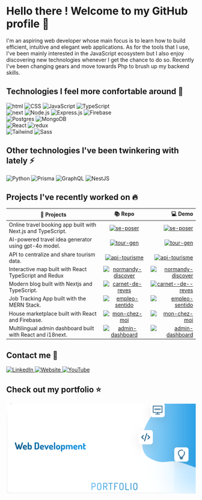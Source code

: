 # Hello there ! Welcome to my GitHub profile :wave:

I'm an aspiring web developer whose main focus is to learn how to build efficient, intuitive and elegant web applications. As for the tools that I use, I've been mainly interested in the JavaScript ecosystem but I also enjoy discovering new technologies whenever I get the chance to do so. Recently I've been changing gears and move towards Php to brush up my backend skills.

## Technologies I feel more confortable around :rocket:
<div><img alt="html" src="https://img.shields.io/badge/-HTML-E34F26.svg?logo=html5&logoColor=white" />
<img alt="CSS" src="https://img.shields.io/badge/CSS-1572B6.svg?logo=css3&logoColor=white">
<img alt="JavaScript" src="https://img.shields.io/badge/-JavaScript-yellow.svg?logo=javascript&logoColor=white">
<img alt="TypeScript" src="https://img.shields.io/badge/-TypeScript-007ACC.svg?logo=typescript&logoColor=white" />
</div>

<div>
 <img alt="next" src="https://img.shields.io/badge/Next-black.svg?logo=next.js&logoColor=white" >
<img alt="Node.js" src="https://img.shields.io/badge/Node.js-43853D.svg?logo=node.js&logoColor=white">
<img alt="Express.js" src="https://img.shields.io/badge/Express.js-404d59.svg?logo=express&logoColor=white">
<img alt="Firebase" src="https://img.shields.io/badge/-Firebase-039BE5.svg?&logo=Firebase&logoColor=white" />
 
</div>

<div>
  <img alt="Postgres" src="https://img.shields.io/badge/postgres-%23316192.svg?logo=postgresql&logoColor=white">
<img alt="MongoDB" src ="https://img.shields.io/badge/MongoDB-4ea94b.svg?logo=mongodb&logoColor=white">
 
</div>

 <div>
<img alt="React" src="https://img.shields.io/badge/-React-45b8d8.svg?logo=react&logoColor=white" />
<img alt="redux" src="https://img.shields.io/badge/-Redux-764ABC.svg?logo=redux&logoColor=white" />
  
 </div>
 
 <div>
 <img alt="Tailwind" src="https://img.shields.io/badge/-Tailwind-38B2AC.svg?logo=tailwindcss&logoColor=white">
<img alt="Sass" src="https://img.shields.io/badge/Sass-CC6699.svg?logo=sass&logoColor=white" />
 
 </div>

## Other technologies I've been twinkering with lately :zap:
<div>
<img alt="Python" src="https://img.shields.io/badge/Python-14354C.svg?logo=python&logoColor=white" />
<img alt="Prisma" src="https://img.shields.io/badge/Prisma-2D3748.svg?logo=prisma&logoColor=white" />
 <img alt="GraphQL" src="https://img.shields.io/badge/-GraphQL-E10098.svg?logo=graphql&logoColor=white" />
<img alt="NestJS" src="https://img.shields.io/badge/NestJS-E0234E.svg?logo=nestjs&logoColor=white" />
</div>


## Projects I've recently worked on :fire:
| 🦜 Projects    | 📚 Repo    | 💻 Demo   |
| ------------- |:-------------:| -----:|
| Online travel booking app built with Next.js and TypeScript. | <a href="https://github.com/LouisLeca22/se-poser"><img alt="se-poser" src="https://img.shields.io/static/v1?label=&message=se--poser&color=000605&logo=github&logoColor=FFFFFF&labelColor=000605"/></a> |  <a href="https://se-poser.vercel.app/"><img alt="se-poser" src="https://img.shields.io/static/v1?label=&message=se--poser&color=343b41&logo=vercel&logoColor=FFFFFF&labelColor=000605"/></a>  |
| AI-powered travel idea generator using gpt-4o model. | <a href="https://github.com/LouisLeca22/tour-gen"><img alt="tour-gen" src="https://img.shields.io/static/v1?label=&message=tour--gen&color=000605&logo=github&logoColor=FFFFFF&labelColor=000605"/></a> |  <a href="https://tour-gen.vercel.app/"><img alt="tour-gen" src="https://img.shields.io/static/v1?label=&message=tour--gen&color=343b41&logo=vercel&logoColor=FFFFFF&labelColor=000605"/></a>  |
| API to centralize and share tourism data. | <a href="https://github.com/LouisLeca22/api-tourisme"><img alt="api-tourisme" src="https://img.shields.io/static/v1?label=&message=api--tourisme&color=000605&logo=github&logoColor=FFFFFF&labelColor=000605"/></a> |  <a href="http://api-tourisme.onrender.com"><img alt="api-tourisme" src="https://img.shields.io/static/v1?label=&message=api--tourisme&color=343b41&logo=render&logoColor=FFFFFF&labelColor=000605"/></a>  |
| Interactive map built with React TypeScript and Redux | <a href="https://github.com/LouisLeca22/normandy-discover"><img alt="normandy-discover" src="https://img.shields.io/static/v1?label=&message=normandy--discover&color=000605&logo=github&logoColor=FFFFFF&labelColor=000605"/></a> |   <a href="https://normandy-discover.web.app/"><img alt="normandy-discover" src="https://img.shields.io/static/v1?label=&message=normandy--discover&color=343b41&logo=firebase&logoColor=FFFFFF&labelColor=000605"/></a>  |
| Modern blog built with Nextjs and TypeScript. | <a href="https://github.com/LouisLeca22/carnet-de-reves"><img alt="carnet-de-reves" src="https://img.shields.io/static/v1?label=&message=carnet--de--reves&color=000605&logo=github&logoColor=FFFFFF&labelColor=000605"/></a> |  <a href="https://carnet-de-reves.vercel.app/"><img alt="carnet--de--reves" src="https://img.shields.io/static/v1?label=&message=carnet--de--reves&color=343b41&logo=vercel&logoColor=FFFFFF&labelColor=000605"/></a>  |
| Job Tracking App built with the MERN Stack. | <a href="https://github.com/LouisLeca22/empleo-sentido"><img alt="empleo-sentido" src="https://img.shields.io/static/v1?label=&message=empleo--sentido&color=000605&logo=github&logoColor=FFFFFF&labelColor=000605"/></a> |  <a href="https://empleo-sentido.onrender.com/"><img alt="empleo-sentido" src="https://img.shields.io/static/v1?label=&message=empleo--sentido&color=343b41&logo=render&logoColor=FFFFFF&labelColor=000605"/></a>  |
| House marketplace built with React and Firebase. | <a href="https://github.com/LouisLeca22/mon-chez-moi"><img alt="mon-chez-moi" src="https://img.shields.io/static/v1?label=&message=mon--chez--moi&color=000605&logo=github&logoColor=FFFFFF&labelColor=000605"/></a> |  <a href="https://mon-chez-moi.vercel.app/"><img alt="mon-chez-moi" src="https://img.shields.io/static/v1?label=&message=mon--chez--moi&color=343b41&logo=vercel&logoColor=FFFFFF&labelColor=000605"/></a>  |
| Multilingual admin dashboard built with React and i18next. | <a href="https://github.com/LouisLeca22/admin-dashboard"><img alt="admin-dashboard" src="https://img.shields.io/static/v1?label=&message=admin--dashboard&color=000605&logo=github&logoColor=FFFFFF&labelColor=000605"/></a> |  <a href="https://dashboard-4886f.web.app/"><img alt="admin-dashboard" src="https://img.shields.io/static/v1?label=&message=admin--dashboard&color=343b41&logo=firebase&logoColor=FFFFFF&labelColor=000605"/></a>  |



## Contact me :speech_balloon:

<a href="https://www.linkedin.com/in/louis-leca/" target="_blank">
  <img src="https://img.shields.io/badge/LinkedIn-0A66C2.svg?logo=linkedin&logoColor=white" alt="LinkedIn" />
</a>
<a href="https://louis-leca.web.app" target="_blank">
  <img src="https://img.shields.io/badge/Website-000000.svg?logo=google-chrome&logoColor=white" alt="Website" />
</a>
<a href="https://www.youtube.com/@Weboscopie" target="_blank">
  <img src="https://img.shields.io/badge/YouTube-FF0000.svg?logo=youtube&logoColor=white" alt="YouTube" />
</a>

## Check out my portfolio :star:

<a  href="http://louis-leca.web.app">
 <img src="./assets/website.png" alt="website" />
</a>
